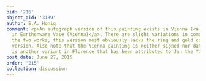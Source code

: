 ```yaml
---
pid: '216'
object_pid: '3139'
author: E.A. Honig
comment: <p>An autograph version of this painting exists in Vienna (<a href="/janbrueghel/flowers-in-earthenware-vase-vienna">Flowers
  in Earthenware Vase (Vienna)</a>. There are slight variations in composition between
  the two works; this version most obviously lacks the ring and gold coins in Vienna
  version. Also note that the Vienna painting is neither signed nor dated.<br />There
  is another variant in Florence that has been attributed to Jan the Younger.</p>
post_date: June 27, 2015
order: '215'
collection: discussion
---
```

